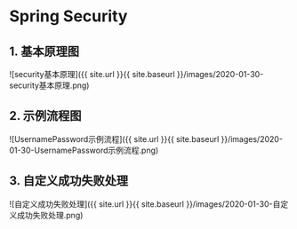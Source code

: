 # Spring Security

## 1. 基本原理图

![security基本原理]({{ site.url }}{{ site.baseurl }}/images/2020-01-30-security基本原理.png)

## 2. 示例流程图

![UsernamePassword示例流程]({{ site.url }}{{ site.baseurl }}/images/2020-01-30-UsernamePassword示例流程.png)

## 3. 自定义成功失败处理

![自定义成功失败处理]({{ site.url }}{{ site.baseurl }}/images/2020-01-30-自定义成功失败处理.png)

